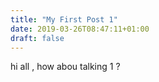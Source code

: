 ```yaml
---
title: "My First Post 1"
date: 2019-03-26T08:47:11+01:00
draft: false
---
```


hi all , how abou talking 1 ?